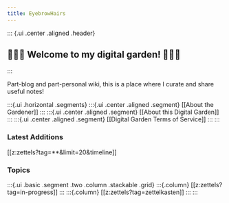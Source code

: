 ```yaml
---
title: EyebrowHairs
---
```


::: {.ui .center .aligned .header}
## 🌷🌱🌹 Welcome to my digital garden! 🌼🌿🌻
:::

Part-blog and part-personal wiki, this is a place where I curate and share useful notes!

:::{.ui .horizontal .segments}
:::{.ui .center .aligned .segment}
[[About the Gardener]]
:::
:::{.ui .center .aligned .segment}
[[About this Digital Garden]]
:::
:::{.ui .center .aligned .segment}
[[Digital Garden Terms of Service]]
:::
:::

### Latest Additions
[[z:zettels?tag=**&limit=20&timeline]]

### Topics

<!-- :::{.ui .basic .segment .two .column .stackable .grid} -->

<!-- :::{.ui .two .column .very .relaxed .grid} -->

:::{.ui .basic .segment .two .column .stackable .grid}
:::{.column}
[[z:zettels?tag=in-progress]]
:::
:::{.column}
[[z:zettels?tag=zettelkasten]]
:::
:::

<!-- {.ui .vertical .divider} -->